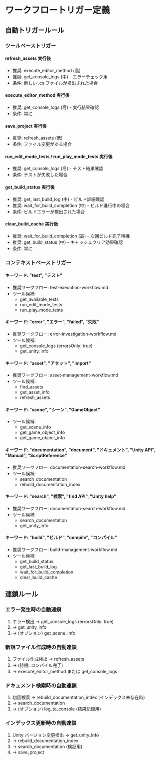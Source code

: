 # ワークフロートリガー定義

## 自動トリガールール

### ツールベーストリガー

#### refresh_assets 実行後
- 推奨: execute_editor_method (高)
- 推奨: get_console_logs (中) - エラーチェック用
- 条件: 新しい .cs ファイルが検出された場合

#### execute_editor_method 実行後
- 推奨: get_console_logs (高) - 実行結果確認
- 条件: 常に

#### save_project 実行後
- 推奨: refresh_assets (低)
- 条件: ファイル変更がある場合

#### run_edit_mode_tests / run_play_mode_tests 実行後
- 推奨: get_console_logs (高) - テスト結果確認
- 条件: テストが失敗した場合

#### get_build_status 実行後
- 推奨: get_last_build_log (中) - ビルド詳細確認
- 推奨: wait_for_build_completion (中) - ビルド進行中の場合
- 条件: ビルドエラーが検出された場合

#### clear_build_cache 実行後
- 推奨: wait_for_build_completion (高) - 次回ビルド完了待機
- 推奨: get_build_status (中) - キャッシュクリア効果確認
- 条件: 常に

### コンテキストベーストリガー

#### キーワード: "test", "テスト"
- 推奨ワークフロー: test-execution-workflow.md
- ツール候補:
  - get_available_tests
  - run_edit_mode_tests
  - run_play_mode_tests

#### キーワード: "error", "エラー", "failed", "失敗"
- 推奨ワークフロー: error-investigation-workflow.md
- ツール候補:
  - get_console_logs (errorsOnly: true)
  - get_unity_info

#### キーワード: "asset", "アセット", "import"
- 推奨ワークフロー: asset-management-workflow.md
- ツール候補:
  - find_assets
  - get_asset_info
  - refresh_assets

#### キーワード: "scene", "シーン", "GameObject"
- ツール候補:
  - get_scene_info
  - get_game_object_info
  - get_game_object_info

#### キーワード: "documentation", "document", "ドキュメント", "Unity API", "Manual", "ScriptReference"
- 推奨ワークフロー: documentation-search-workflow.md
- ツール候補:
  - search_documentation
  - rebuild_documentation_index

#### キーワード: "search", "検索", "find API", "Unity help"
- 推奨ワークフロー: documentation-search-workflow.md
- ツール候補:
  - search_documentation
  - get_unity_info

#### キーワード: "build", "ビルド", "compile", "コンパイル"
- 推奨ワークフロー: build-management-workflow.md
- ツール候補:
  - get_build_status
  - get_last_build_log
  - wait_for_build_completion
  - clear_build_cache

## 連鎖ルール

### エラー発生時の自動連鎖
1. エラー検出 → get_console_logs (errorsOnly: true)
2. → get_unity_info
3. → (オプション) get_scene_info

### 新規ファイル作成時の自動連鎖
1. ファイル作成検出 → refresh_assets
2. → (待機: コンパイル完了)
3. → execute_editor_method または get_console_logs

### ドキュメント検索時の自動連鎖
1. 初回検索 → rebuild_documentation_index (インデックス未存在時)
2. → search_documentation
3. → (オプション) log_to_console (結果記録用)

### インデックス更新時の自動連鎖
1. Unity バージョン変更検出 → get_unity_info
2. → rebuild_documentation_index
3. → search_documentation (検証用)
4. → save_project